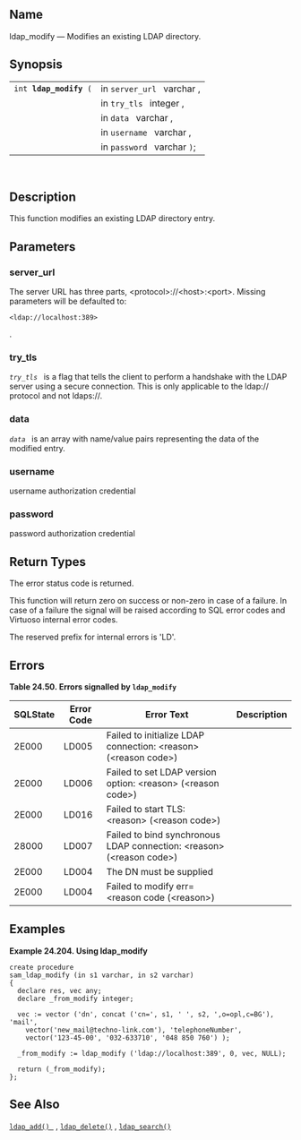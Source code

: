 <div id="fn_ldap_modify" class="refentry">

<div class="titlepage">

</div>

<div class="refnamediv">

## Name

ldap_modify — Modifies an existing LDAP directory.

</div>

<div class="refsynopsisdiv">

## Synopsis

<div id="fsyn_ldap_modify" class="funcsynopsis">

|                             |                             |
|-----------------------------|-----------------------------|
| `int `**`ldap_modify`**` (` | in `server_url ` varchar ,  |
|                             | in `try_tls ` integer ,     |
|                             | in `data ` varchar ,        |
|                             | in `username ` varchar ,    |
|                             | in `password ` varchar `)`; |

<div class="funcprototype-spacer">

 

</div>

</div>

</div>

<div id="desc_ldap_modify" class="refsect1">

## Description

This function modifies an existing LDAP directory entry.

</div>

<div id="params_ldap_modify" class="refsect1">

## Parameters

<div id="id95458" class="refsect2">

### server_url

The server URL has three parts, \<protocol\>://\<host\>:\<port\>.
Missing parameters will be defaulted to:

``` programlisting
<ldap://localhost:389>
```

.

</div>

<div id="id95462" class="refsect2">

### try_tls

*`try_tls `* is a flag that tells the client to perform a handshake with
the LDAP server using a secure connection. This is only applicable to
the ldap:// protocol and not ldaps://.

</div>

<div id="id95466" class="refsect2">

### data

*`data `* is an array with name/value pairs representing the data of the
modified entry.

</div>

<div id="id95470" class="refsect2">

### username

username authorization credential

</div>

<div id="id95473" class="refsect2">

### password

password authorization credential

</div>

</div>

<div id="ret_ldap_modify" class="refsect1">

## Return Types

The error status code is returned.

This function will return zero on success or non-zero in case of a
failure. In case of a failure the signal will be raised according to SQL
error codes and Virtuoso internal error codes.

The reserved prefix for internal errors is 'LD'.

</div>

<div id="errors_ldap_modify" class="refsect1">

## Errors

<div id="id95483" class="table">

**Table 24.50. Errors signalled by `ldap_modify `**

<div class="table-contents">

| SQLState                              | Error Code                            | Error Text                                                                                               | Description |
|---------------------------------------|---------------------------------------|----------------------------------------------------------------------------------------------------------|-------------|
| <span class="errorcode">2E000 </span> | <span class="errorcode">LD005 </span> | <span class="errortext">Failed to initialize LDAP connection: \<reason\> (\<reason code\>) </span>       |             |
| <span class="errorcode">2E000 </span> | <span class="errorcode">LD006 </span> | <span class="errortext">Failed to set LDAP version option: \<reason\> (\<reason code\>) </span>          |             |
| <span class="errorcode">2E000 </span> | <span class="errorcode">LD016 </span> | <span class="errortext">Failed to start TLS: \<reason\> (\<reason code\>) </span>                        |             |
| <span class="errorcode">28000 </span> | <span class="errorcode">LD007 </span> | <span class="errortext">Failed to bind synchronous LDAP connection: \<reason\> (\<reason code\>) </span> |             |
| <span class="errorcode">2E000 </span> | <span class="errorcode">LD004 </span> | <span class="errortext">The DN must be supplied </span>                                                  |             |
| <span class="errorcode">2E000 </span> | <span class="errorcode">LD004 </span> | <span class="errortext">Failed to modify err=\<reason code (\<reason\>) </span>                          |             |

</div>

</div>

  

</div>

<div id="examples_ldap_modify" class="refsect1">

## Examples

<div id="ex_ldap_modify" class="example">

**Example 24.204. Using ldap_modify**

<div class="example-contents">

``` programlisting
create procedure
sam_ldap_modify (in s1 varchar, in s2 varchar)
{
  declare res, vec any;
  declare _from_modify integer;

  vec := vector ('dn', concat ('cn=', s1, ' ', s2, ',o=opl,c=BG'), 'mail',
    vector('new_mail@techno-link.com'), 'telephoneNumber',
    vector('123-45-00', '032-633710', '048 850 760') );

  _from_modify := ldap_modify ('ldap://localhost:389', 0, vec, NULL);

  return (_from_modify);
};
```

</div>

</div>

  

</div>

<div id="seealso_ldap_modify" class="refsect1">

## See Also

<a href="fn_ldap_add.html" class="link" title="ldap_add"><code
class="function">ldap_add() </code></a> ,
<a href="fn_ldap_delete.html" class="link" title="ldap_delete"><code
class="function">ldap_delete()</code></a> ,
<a href="fn_ldap_search.html" class="link" title="ldap_search"><code
class="function">ldap_search()</code></a>

</div>

</div>

